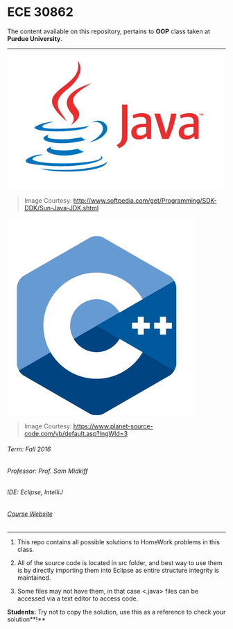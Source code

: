 # ECE 30862
The content available on this repository, pertains to **OOP** class taken at **Purdue University**.

---
![alt text](java.jpg "Java Image")
> Image Courtesy: http://www.softpedia.com/get/Programming/SDK-DDK/Sun-Java-JDK.shtml

![alt text](Cpp.jpg "C++ Image")
> Image Courtesy: https://www.planet-source-code.com/vb/default.asp?lngWId=3

###### Term: Fall 2016
###### Professor: Prof. Sam Midkiff
###### IDE: Eclipse, IntelliJ
###### [Course Website](https://engineering.purdue.edu/~smidkiff/ece30862/)
---

1. This repo contains all possible solutions to HomeWork problems in this class.

2. All of the source code is located in src folder, and best way to use them is by directly importing them
into Eclipse as entire structure integrity is maintained.

3. Some files may not have them, in that case <.java> files can be accessed via a text editor to access code.

**Students:** Try not to copy the solution, use this as a reference to check your solution**!**

